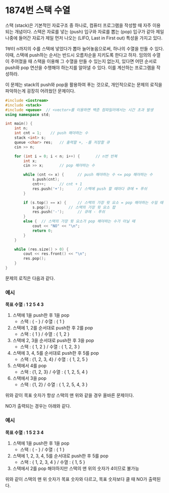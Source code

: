 # 1874번 스택 수열

<aside>

스택 (stack)은 기본적인 자료구조 중 하나로, 컴퓨터 프로그램을 작성할 때 자주 이용되는 개념이다. 스택은 자료를 넣는 (push) 입구와 자료를 뽑는 (pop) 입구가 같아 제일 나중에 들어간 자료가 제일 먼저 나오는 (LIFO, Last in First out) 특성을 가지고 있다.

1부터 n까지의 수를 스택에 넣었다가 뽑아 늘어놓음으로써, 하나의 수열을 만들 수 있다. 이때, 스택에 push하는 순서는 반드시 오름차순을 지키도록 한다고 하자. 임의의 수열이 주어졌을 때 스택을 이용해 그 수열을 만들 수 있는지 없는지, 있다면 어떤 순서로 push와 pop 연산을 수행해야 하는지를 알아낼 수 있다. 이를 계산하는 프로그램을 작성하라.

</aside>

이 문제는 stack의 push와 pop을 활용하여 푸는 것으로, 개인적으로는 문제의 로직을 파악하는게 굉장히 어려웠던 문제이다.

```cpp
#include <iostream>
#include <stack>
#include <queue>  // <vector>를 이용하면 백준 컴파일러에서는 시간 초과 발생
using namespace std;

int main() {
	int n;
	int cnt = 1;	// push 해야하는 수
	stack <int> s;
	queue <char> res;	// 출력할 +, -를 저장할 큐
	cin >> n;

	for (int i = 0; i < n; i++) {		// n번 반복
		int x;
		cin >> x;		// pop 해야하는 수

		while (cnt <= x) {		// push 해야하는 수 <= pop 해야하는 수
			s.push(cnt);
			cnt++;		// cnt + 1
			res.push('+');		// 스택에 push 할 때마다 큐에 + 푸쉬
		}

		if (s.top() == x) {		// 스택의 가장 윗 요소 = pop 해야하는 수일 때
			s.pop();		// 스택의 가장 윗 요소 팝
			res.push('-');		// 큐에 - 푸쉬
		}
		else {	// 스택의 가장 윗 요소가 pop 해야하는 수가 아닐 때
			cout << "NO" << "\n";
			return 0;
		}
	}

	while (res.size() > 0) {
		cout << res.front() << "\n";
		res.pop();
	}
}
```

문제의 로직은 다음과 같다.

<aside>

### 예시

**목표 수열 : 1 2 5 4 3**

1. 스택에 1을 push한 후 1을 pop
    - 스택 : { - } / 수열 : { 1 }
2. 스택에 1, 2를 순서대로 push한 후 2를 pop 
    - 스택 : { 1 } / 수열 : { 1, 2 }
3. 스택에 2, 3을 순서대로 push한 후 3을 pop
    - 스택 : { 1, 2 } / 수열 : { 1, 2, 3 }
4. 스택에 3, 4, 5를 순서대로 push한 후 5를 pop
    - 스택 : {1, 2, 3, 4} / 수열 : { 1, 2, 5 }
5. 스택에서 4를 pop
    - 스택 : {1, 2, 3} / 수열 : { 1, 2, 5, 4 }
6. 스택에서 3을 pop
    - 스택 : {1, 2} / 수열 : { 1, 2, 5, 4, 3 }
</aside>

위와 같이 목표 숫자가 항상 스택의 맨 위와 같을 경우 올바른 문제이다.

NO가 출력되는 경우는 아래와 같다.

<aside>

### 예시

**목표 수열 : 1 5 2 3 4**

1. 스택에 1을 push한 후 1을 pop
    - 스택 : { - } / 수열 : { 1 }
2. 스택에 1, 2, 3, 4, 5를 순서대로 push한 후 5를 pop
    - 스택 : { 1, 2, 3, 4 } / 수열 : { 1, 5 }
3. 스택에서 2를 pop 해야하지만 스택의 맨 위의 숫자가 4이므로 불가능
</aside>

위와 같이 스택의 맨 위 숫자가 목표 숫자와 다르고, 목표 숫자보다 클 때 NO가 출력된다.
